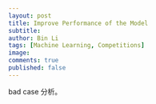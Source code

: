 ```yaml
---
layout: post
title: Improve Performance of the Model
subtitle:
author: Bin Li
tags: [Machine Learning, Competitions]
image: 
comments: true
published: false
---
```


bad case 分析。